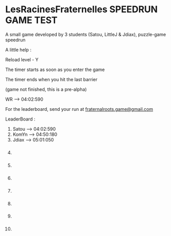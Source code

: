 # LesRacinesFraternelles SPEEDRUN GAME TEST
A small game developed by 3 students (Satou, LittleJ & Jdiax), puzzle-game speedrun

A little help : 

  Reload level - Y

  The timer starts as soon as you enter the game

  The timer ends when you hit the last barrier

  (game not finished, this is a pre-alpha)

  WR --> 04:02:590

  For the leaderboard, send your run at fraternalroots.game@gmail.com


LeaderBoard : 

   1. Satou --> 04:02:590
   2. KomYn --> 04:50:180
   3. Jdiax --> 05:01:050
   4. ###
   5. ###
   6. ###
   7. ###
   8. ###
   9. ###
   10. ###
